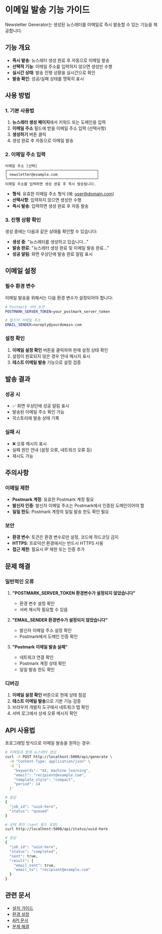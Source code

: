 # 이메일 발송 기능 가이드

Newsletter Generator는 생성된 뉴스레터를 이메일로 즉시 발송할 수 있는 기능을 제공합니다.

## 기능 개요

- **즉시 발송**: 뉴스레터 생성 완료 후 자동으로 이메일 발송
- **선택적 기능**: 이메일 주소를 입력하지 않으면 생성만 수행
- **실시간 상태**: 발송 진행 상황을 실시간으로 확인
- **발송 확인**: 성공/실패 상태를 명확히 표시

## 사용 방법

### 1. 기본 사용법

1. **뉴스레터 생성 페이지**에서 키워드 또는 도메인을 입력
2. **이메일 주소** 필드에 받을 이메일 주소 입력 (선택사항)
3. **생성하기** 버튼 클릭
4. 생성 완료 후 자동으로 이메일 발송

### 2. 이메일 주소 입력

```
이메일 주소 [선택]
┌─────────────────────────────────────────┐
│ newsletter@example.com                  │
└─────────────────────────────────────────┘
이메일 주소를 입력하면 생성 완료 후 즉시 발송됩니다.
```

- **형식**: 유효한 이메일 주소 형식 (예: user@domain.com)
- **선택사항**: 입력하지 않으면 생성만 수행
- **즉시 발송**: 입력하면 생성 완료 후 자동 발송

### 3. 진행 상황 확인

생성 중에는 다음과 같은 상태를 확인할 수 있습니다:

- **생성 중**: "뉴스레터를 생성하고 있습니다..."
- **발송 완료**: "뉴스레터 생성 완료 및 이메일 발송 완료..."
- **성공 알림**: 화면 우상단에 발송 완료 알림 표시

## 이메일 설정

### 필수 환경 변수

이메일 발송을 위해서는 다음 환경 변수가 설정되어야 합니다:

```bash
# Postmark 서버 토큰
POSTMARK_SERVER_TOKEN=your_postmark_server_token

# 발신자 이메일 주소
EMAIL_SENDER=noreply@yourdomain.com
```

### 설정 확인

1. **이메일 설정 확인** 버튼을 클릭하여 현재 설정 상태 확인
2. 설정이 완료되지 않은 경우 안내 메시지 표시
3. **테스트 이메일 발송** 기능으로 설정 검증

## 발송 결과

### 성공 시

- ✅ 화면 우상단에 성공 알림 표시
- 발송된 이메일 주소 확인 가능
- 히스토리에 발송 상태 기록

### 실패 시

- ❌ 오류 메시지 표시
- 실패 원인 안내 (설정 오류, 네트워크 오류 등)
- 재시도 가능

## 주의사항

### 이메일 제한

- **Postmark 계정**: 유효한 Postmark 계정 필요
- **발신자 인증**: 발신자 이메일 주소는 Postmark에서 인증된 도메인이어야 함
- **일일 한도**: Postmark 계정의 일일 발송 한도 확인 필요

### 보안

- **환경 변수**: 토큰은 환경 변수로만 설정, 코드에 하드코딩 금지
- **HTTPS**: 프로덕션 환경에서는 반드시 HTTPS 사용
- **접근 제한**: 필요시 IP 제한 또는 인증 추가

## 문제 해결

### 일반적인 오류

1. **"POSTMARK_SERVER_TOKEN 환경변수가 설정되지 않았습니다"**
   - 환경 변수 설정 확인
   - 서버 재시작 필요할 수 있음

2. **"EMAIL_SENDER 환경변수가 설정되지 않았습니다"**
   - 발신자 이메일 주소 설정 확인
   - Postmark에서 도메인 인증 확인

3. **"Postmark 이메일 발송 실패"**
   - 네트워크 연결 확인
   - Postmark 계정 상태 확인
   - 일일 발송 한도 확인

### 디버깅

1. **이메일 설정 확인** 버튼으로 현재 상태 점검
2. **테스트 이메일 발송**으로 기본 기능 검증
3. 브라우저 개발자 도구에서 네트워크 탭 확인
4. 서버 로그에서 상세 오류 메시지 확인

## API 사용법

프로그래밍 방식으로 이메일 발송을 원하는 경우:

```bash
# 이메일과 함께 뉴스레터 생성
curl -X POST http://localhost:5000/api/generate \
  -H "Content-Type: application/json" \
  -d '{
    "keywords": "AI, machine learning",
    "email": "recipient@example.com",
    "template_style": "compact",
    "period": 14
  }'

# 응답
{
  "job_id": "uuid-here",
  "status": "queued"
}

# 상태 확인 (sent 필드 포함)
curl http://localhost:5000/api/status/uuid-here

# 응답
{
  "job_id": "uuid-here",
  "status": "completed",
  "sent": true,
  "result": {
    "email_sent": true,
    "email_to": "recipient@example.com"
  }
}
```

## 관련 문서

- [설치 가이드](../setup/installation.md)
- [환경 설정](../setup/configuration.md)
- [API 문서](../technical/api.md)
- [문제 해결](../setup/troubleshooting.md) 
